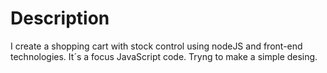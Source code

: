 # Description

I create a shopping cart with stock control using nodeJS and front-end technologies.
It´s a focus JavaScript code. Tryng to make a simple desing.
